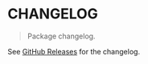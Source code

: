 # CHANGELOG

> Package changelog.

See [GitHub Releases](https://github.com/stdlib-js/assert-is-infinite/releases) for the changelog.